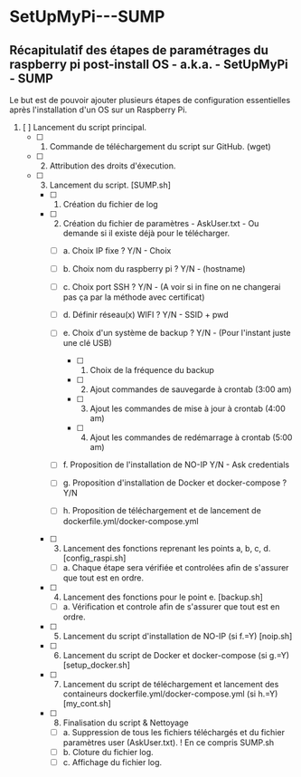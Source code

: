# SetUpMyPi---SUMP
Récapitulatif des étapes de paramétrages du raspberry pi post-install OS - a.k.a. - SetUpMyPi - SUMP
----------------------------------------------------------------------------------------------------

Le but est de pouvoir ajouter plusieurs étapes de configuration essentielles après l'installation d'un OS sur un Raspberry Pi.





1. [ ] Lancement du script principal.
	- [ ] 1. Commande de téléchargement du script sur GitHub. (wget)

	- [ ] 2. Attribution des droits d'éxecution.
	
	- [ ] 3. Lancement du script. [SUMP.sh]
	
		- [ ] 1. Création du fichier de log
		
		- [ ] 2. Création du fichier de paramètres - AskUser.txt - Ou demande si il existe déjà pour le télécharger.
			- [ ] a. Choix IP fixe ? Y/N - Choix
			- [ ] b. Choix nom du raspberry pi ? Y/N - (hostname)
			- [ ] c. Choix port SSH  ? Y/N - (A voir si in fine on ne changerai pas ça par la méthode avec certificat)
			- [ ] d. Définir réseau(x) WIFI ? Y/N - SSID + pwd
			- [ ] e. Choix d'un système de backup ? Y/N - (Pour l'instant juste une clé USB)
				- [ ] 1. Choix de la fréquence du backup
				- [ ] 2. Ajout commandes de sauvegarde à crontab (3:00 am)
				- [ ] 3. Ajout les commandes de mise à jour à crontab (4:00 am)
				- [ ] 4. Ajout les commandes de redémarrage à crontab (5:00 am)
			- [ ] f. Proposition de l'installation de NO-IP Y/N - Ask credentials
			- [ ] g. Proposition d'installation de Docker et docker-compose ? Y/N
			- [ ] h. Proposition de téléchargement et de lancement de dockerfile.yml/docker-compose.yml

		
		- [ ] 3. Lancement des fonctions	reprenant les points a, b, c, d. [config_raspi.sh]
			- [ ] a. Chaque étape sera vérifiée et controlées afin de s'assurer que tout est en ordre.
		
		- [ ] 4. Lancement des fonctions	pour le point e. [backup.sh]
			- [ ] a. Vérification et controle afin de s'assurer que tout est en ordre.
		
		- [ ] 5. Lancement du script d'installation de NO-IP (si f.=Y) [noip.sh]
		
		- [ ] 6. Lancement du script de Docker et docker-compose (si g.=Y) [setup_docker.sh]
		
		- [ ] 7. Lancement du script de téléchargement et lancement des containeurs dockerfile.yml/docker-compose.yml (si h.=Y) [my_cont.sh]

		- [ ] 8. Finalisation du script & Nettoyage
			- [ ] a. Suppression de tous les fichiers téléchargés et du fichier paramètres user (AskUser.txt).
				! En ce compris SUMP.sh
			- [ ] b. Cloture du fichier log.
			- [ ] c. Affichage du fichier log.
